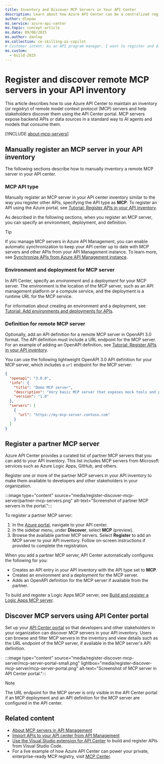 ```yaml
---
title: Inventory and Discover MCP Servers in Your API Center
description: Learn about how Azure API Center can be a centralized registry for MCP servers in your organization. Developers and other stakeholders can use the API Center portal to discover MCP servers.
author: dlepow
ms.service: azure-api-center
ms.topic: concept-article
ms.date: 09/08/2025
ms.author: danlep 
ms.collection: ce-skilling-ai-copilot
# Customer intent: As an API program manager, I want to register and discover  MCP servers as APIs in my API Center inventory.
ms.custom:
  - build-2025
---
```


# Register and discover remote MCP servers in your API inventory

This article describes how to use Azure API Center to maintain an inventory (or *registry*) of remote model context protocol (MCP) servers and help stakeholders discover them using the API Center portal. MCP servers expose backend APIs or data sources in a standard way to AI agents and models that consume them.

[!INCLUDE [about-mcp-servers](includes/about-mcp-servers.md)]

## Manually register an MCP server in your API inventory

The following sections describe how to manually inventory a remote MCP server in your API center.

### MCP API type

Manually register an MCP server in your API center inventory similar to the way you register other APIs, specifying the API type as **MCP**. To register an API using the Azure portal, see [Tutorial: Register APIs in your API inventory](./tutorials/register-apis.md).

As described in the following sections, when you register an MCP server, you can specify an environment, deployment, and definition.

> [!TIP]
> If you manage MCP servers in Azure API Management, you can enable automatic synchronization to keep your API center up to date with MCP servers and other APIs from your API Management instance. To learn more, see [Synchronize APIs from Azure API Management instance](synchronize-api-management-apis.md).


### Environment and deployment for MCP server

In API Center, specify an *environment* and a *deployment* for your MCP server. The environment is the location of the MCP server, such as an API management platform or a compute service, and the deployment is a runtime URL for the MCP service. 

For information about creating an environment and a deployment, see [Tutorial: Add environments and deployments for APIs](./tutorials/configure-environments-deployments.md).

### Definition for remote MCP server

Optionally, add an API definition for a remote MCP server in OpenAPI 3.0 format. The API definition must include a URL endpoint for the MCP server. For an example of adding an OpenAPI definition, see [Tutorial: Register APIs in your API inventory](./tutorials/register-apis.md#add-a-definition-to-your-version).


You can use the following lightweight OpenAPI 3.0 API definition for your MCP server, which includes a `url` endpoint for the MCP server:


```json
{
  "openapi": "3.0.0",
  "info": {
    "title": "Demo MCP server",
    "description": "Very basic MCP server that exposes mock tools and prompts.",
    "version": "1.0"
  },
  "servers": [
    {
      "url": "https://my-mcp-server.contoso.com"
    }
  ]
}
```

## Register a partner MCP server

Azure API Center provides a curated list of partner MCP servers that you can add to your API inventory. This list includes MCP servers from Microsoft services such as Azure Logic Apps, GitHub, and others.

Register one or more of the partner MCP servers in your API inventory to make them available to developers and other stakeholders in your organization.

:::image type="content" source="media/register-discover-mcp-server/partner-mcp-servers.png" alt-text="Screenshot of partner MCP servers in the portal.":::

To register a partner MCP server:

1. In the [Azure portal](https://portal.azure.com), navigate to your API center.
1. In the sidebar menu, under **Discover**, select **MCP** (preview).
1. Browse the available partner MCP servers. Select **Register** to add an MCP server to your API inventory. Follow on-screen instructions if provided to complete the registration.

When you add a partner MCP server, API Center automatically configures the following for you:

* Creates an API entry in your API inventory with the API type set to **MCP**.
* Creates an environment and a deployment for the MCP server.
* Adds an OpenAPI definition for the MCP server if available from the partner.

To build and register a Logic Apps MCP server, see [Build and register a Logic Apps MCP server](../logic-apps/create-mcp-server-api-center.md).

##  Discover MCP servers using API Center portal

Set up your [API Center portal](set-up-api-center-portal.md) so that developers and other stakeholders in your organization can discover MCP servers in your API inventory. Users can browse and filter MCP servers in the inventory and view details such as the URL endpoint of the MCP server, if available in the MCP server's API definition. 


:::image type="content" source="media/register-discover-mcp-server/mcp-server-portal-small.png" lightbox="media/register-discover-mcp-server/mcp-server-portal.png" alt-text="Screenshot of MCP server in API Center portal.":::

> [!NOTE]
> The URL endpoint for the MCP server is only visible in the API Center portal if an MCP deployment and an API definition for the MCP server are configured in the API center.

## Related content

* [About MCP servers in API Management](../api-management/mcp-server-overview.md)
* [Import APIs to your API center from API Management](import-api-management-apis.md)
* [Use the Visual Studio extension for API Center](build-register-apis-vscode-extension.md) to build and register APIs from Visual Studio Code.
* For a live example of how Azure API Center can power your private, enterprise-ready MCP registry, visit [MCP Center](https://mcp.azure.com).